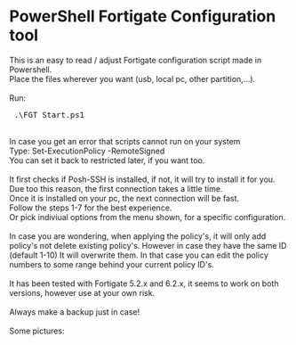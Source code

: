 # PowerShell Fortigate Configuration tool

This is an easy to read / adjust Fortigate configuration script made in Powershell.
<br/>Place the files wherever you want (usb, local pc, other partition,...).
<br/>
<br/>Run: <br/>

<pre> <span>.\FGT_Start.ps1 </span> </pre>

<br/>
In case you get an error that scripts cannot run on your system <br />
Type: Set-ExecutionPolicy -RemoteSigned 
<br/>You can set it back to restricted later, if you want too.
<br/><br/>
It first checks if Posh-SSH is installed, if not, it will try to install it for you. 
Due too this reason, the first connection takes a little time. <br/>Once it is installed on your pc, the next connection will be fast.  
<br/>
Follow the steps 1-7 for the best experience.<br/>
Or pick indiviual options from the menu shown, for a specific configuration. <br/></br>
In case you are wondering, when applying the policy's, it will only add policy's not delete existing policy's.
However in case they have the same ID (default 1-10) It will overwrite them. 
In that case you can edit the policy numbers to some range behind your current policy ID's.
<br/><br/>
It has been tested with Fortigate 5.2.x and 6.2.x, it seems to work on both versions, however use at your own risk. <br/>
<br/> Always make a backup just in case!<br/>
<br/>
Some pictures:
<br/><br/>

